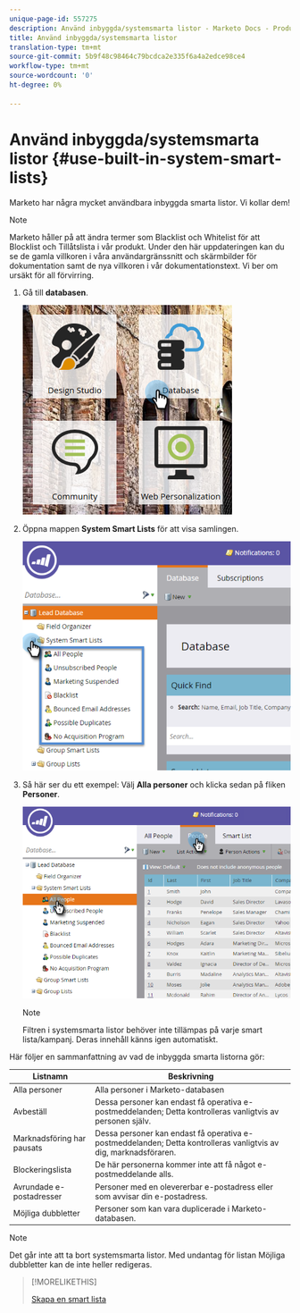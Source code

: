 ```yaml
---
unique-page-id: 557275
description: Använd inbyggda/systemsmarta listor - Marketo Docs - Produktdokumentation
title: Använd inbyggda/systemsmarta listor
translation-type: tm+mt
source-git-commit: 5b9f48c98464c79bcdca2e335f6a4a2edce98ce4
workflow-type: tm+mt
source-wordcount: '0'
ht-degree: 0%

---
```



# Använd inbyggda/systemsmarta listor {#use-built-in-system-smart-lists}

Marketo har några mycket användbara inbyggda smarta listor. Vi kollar dem!

>[!NOTE]
>
>Marketo håller på att ändra termer som Blacklist och Whitelist för att Blocklist och Tillåtslista i vår produkt. Under den här uppdateringen kan du se de gamla villkoren i våra användargränssnitt och skärmbilder för dokumentation samt de nya villkoren i vår dokumentationstext. Vi ber om ursäkt för all förvirring.

1. Gå till **databasen**.

   ![](assets/db.png)

1. Öppna mappen **System Smart Lists** för att visa samlingen.

   ![](assets/two.png)

1. Så här ser du ett exempel: Välj **Alla personer** och klicka sedan på fliken **Personer**.

   ![](assets/three.png)

   >[!NOTE]
   >
   >Filtren i systemsmarta listor behöver inte tillämpas på varje smart lista/kampanj. Deras innehåll känns igen automatiskt.

Här följer en sammanfattning av vad de inbyggda smarta listorna gör:

| Listnamn | Beskrivning |
|---|---|
| Alla personer | Alla personer i Marketo-databasen |
| Avbeställ | Dessa personer kan endast få operativa e-postmeddelanden; Detta kontrolleras vanligtvis av personen själv. |
| Marknadsföring har pausats | Dessa personer kan endast få operativa e-postmeddelanden; Detta kontrolleras vanligtvis av dig, marknadsföraren. |
| Blockeringslista | De här personerna kommer inte att få något e-postmeddelande alls. |
| Avrundade e-postadresser | Personer med en olevererbar e-postadress eller som avvisar din e-postadress. |
| Möjliga dubbletter | Personer som kan vara duplicerade i Marketo-databasen. |

>[!NOTE]
>
>Det går inte att ta bort systemsmarta listor. Med undantag för listan Möjliga dubbletter kan de inte heller redigeras.

>[!MORELIKETHIS]
>
>[Skapa en smart lista](/help/marketo/product-docs/core-marketo-concepts/smart-lists-and-static-lists/creating-a-smart-list/create-a-smart-list.md)
